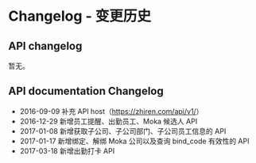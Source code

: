 # Changelog - 变更历史

## API changelog

暂无。

## API documentation Changelog

* 2016-09-09 补充 API host（https://zhiren.com/api/v1/<apiname>）
* 2016-12-29 新增员工提醒、出勤员工、Moka 候选人 API
* 2017-01-08 新增获取子公司、子公司部门、子公司员工信息的 API
* 2017-01-17 新增绑定、解绑 Moka 公司以及查询 bind_code 有效性的 API
* 2017-03-18 新增出勤打卡 API 
